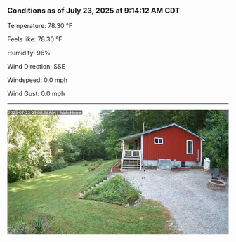 ### Conditions as of July 23, 2025 at 9:14:12 AM CDT 

Temperature: 78.30 &deg;F

Feels like: 78.30 &deg;F

Humidity: 96%

Wind Direction: SSE

Windspeed: 0.0 mph

Wind Gust: 0.0 mph

---

<img src="./images/latest.jpeg"/>

